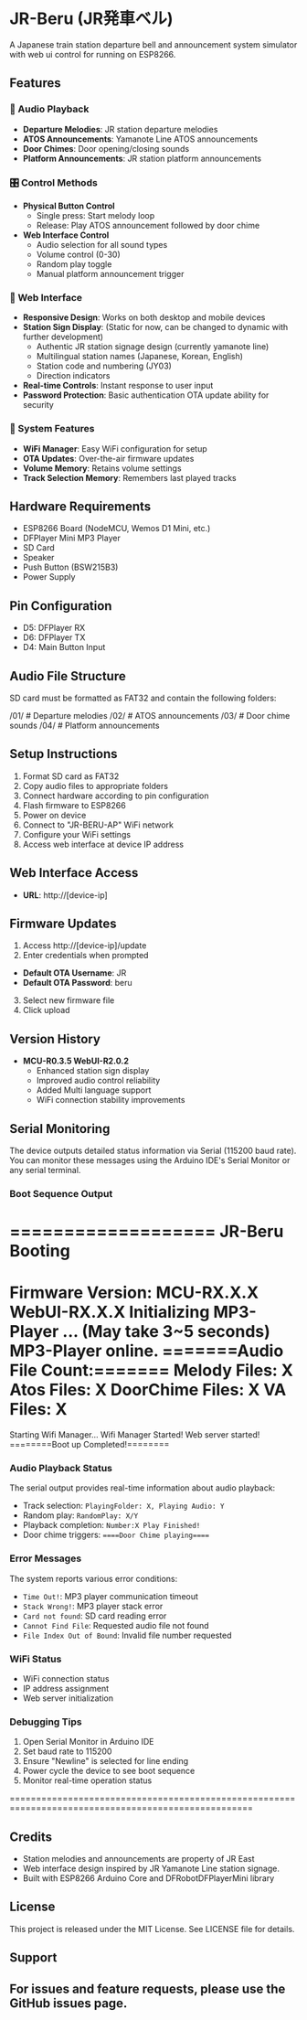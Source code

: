 # JR-Beru (JR発車ベル)
A Japanese train station departure bell and announcement system simulator with web ui control for running on ESP8266.

## Features

### 🚂 Audio Playback
- **Departure Melodies**: JR station departure melodies
- **ATOS Announcements**: Yamanote Line ATOS announcements
- **Door Chimes**:  Door opening/closing sounds
- **Platform Announcements**: JR station platform announcements

### 🎛️ Control Methods
- **Physical Button Control**
  - Single press: Start melody loop
  - Release: Play ATOS announcement followed by door chime
- **Web Interface Control**
  - Audio selection for all sound types
  - Volume control (0-30)
  - Random play toggle
  - Manual platform announcement trigger

### 📱 Web Interface
- **Responsive Design**: Works on both desktop and mobile devices
- **Station Sign Display**: (Static for now, can be changed to dynamic with further development)
  - Authentic JR station signage design (currently yamanote line)
  - Multilingual station names (Japanese, Korean, English)
  - Station code and numbering (JY03)
  - Direction indicators
- **Real-time Controls**: Instant response to user input
- **Password Protection**: Basic authentication OTA update ability for security

### 🔧 System Features
- **WiFi Manager**: Easy WiFi configuration for setup
- **OTA Updates**: Over-the-air firmware updates
- **Volume Memory**: Retains volume settings
- **Track Selection Memory**: Remembers last played tracks

## Hardware Requirements
- ESP8266 Board (NodeMCU, Wemos D1 Mini, etc.)
- DFPlayer Mini MP3 Player
- SD Card
- Speaker
- Push Button (BSW215B3)
- Power Supply

## Pin Configuration
- D5: DFPlayer RX
- D6: DFPlayer TX
- D4: Main Button Input

## Audio File Structure
SD card must be formatted as FAT32 and contain the following folders: 

/01/ # Departure melodies
/02/ # ATOS announcements
/03/ # Door chime sounds
/04/ # Platform announcements


## Setup Instructions
1. Format SD card as FAT32
2. Copy audio files to appropriate folders
3. Connect hardware according to pin configuration
4. Flash firmware to ESP8266
5. Power on device
6. Connect to "JR-BERU-AP" WiFi network
7. Configure your WiFi settings
8. Access web interface at device IP address

## Web Interface Access
- **URL**: http://[device-ip]


## Firmware Updates
1. Access http://[device-ip]/update
2. Enter credentials when prompted
- **Default OTA Username**: JR
- **Default OTA Password**: beru
3. Select new firmware file
4. Click upload

## Version History
- **MCU-R0.3.5 WebUI-R2.0.2**
  - Enhanced station sign display
  - Improved audio control reliability
  - Added Multi language support
  - WiFi connection stability improvements

## Serial Monitoring
The device outputs detailed status information via Serial (115200 baud rate). You can monitor these messages using the Arduino IDE's Serial Monitor or any serial terminal.

### Boot Sequence Output

===================
JR-Beru Booting
===================
Firmware Version: MCU-RX.X.X WebUI-RX.X.X
Initializing MP3-Player ... (May take 3~5 seconds)
MP3-Player online.
=======Audio File Count:=======
Melody Files: X
Atos Files: X
DoorChime Files: X
VA Files: X
===============================
Starting Wifi Manager...
Wifi Manager Started!
Web server started!
========Boot up Completed!========

### Audio Playback Status
The serial output provides real-time information about audio playback:
- Track selection: `PlayingFolder: X, Playing Audio: Y`
- Random play: `RandomPlay: X/Y`
- Playback completion: `Number:X Play Finished!`
- Door chime triggers: `====Door Chime playing====`

### Error Messages
The system reports various error conditions:
- `Time Out!`: MP3 player communication timeout
- `Stack Wrong!`: MP3 player stack error
- `Card not found`: SD card reading error
- `Cannot Find File`: Requested audio file not found
- `File Index Out of Bound`: Invalid file number requested

### WiFi Status
- WiFi connection status
- IP address assignment
- Web server initialization

### Debugging Tips
1. Open Serial Monitor in Arduino IDE
2. Set baud rate to 115200
3. Ensure "Newline" is selected for line ending
4. Power cycle the device to see boot sequence
5. Monitor real-time operation status

====================================================================================================

## Credits
- Station melodies and announcements are property of JR East
- Web interface design inspired by JR Yamanote Line station signage. 
- Built with ESP8266 Arduino Core and DFRobotDFPlayerMini library

## License
This project is released under the MIT License. See LICENSE file for details.

## Support
For issues and feature requests, please use the GitHub issues page.
----
